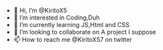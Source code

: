 - 👋 Hi, I’m @KiritoX5
- 👀 I’m interested in Coding,Duh
- 🌱 I’m currently learning JS,Html and CSS
- 💞️ I’m looking to collaborate on A project I suppose
- 📫 How to reach me @KiritoX57 on twitter 

<!---
KiritoX5/KiritoX5 is a ✨ special ✨ repository because its `README.md` (this file) appears on your GitHub profile.
You can click the Preview link to take a look at your changes.
--->
